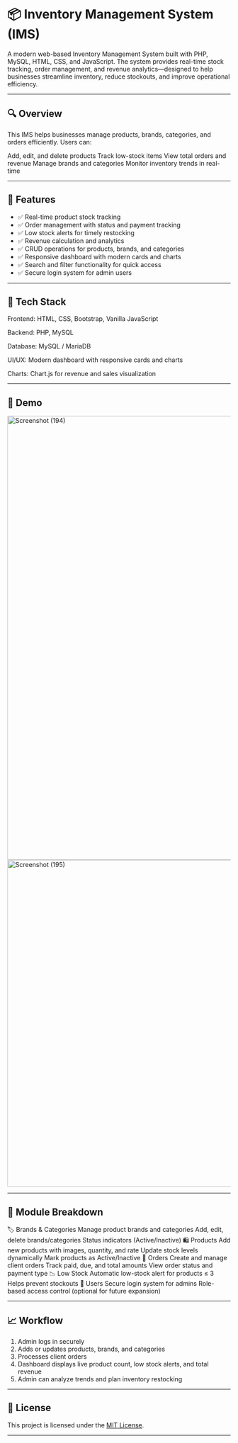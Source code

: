 # 📦 Inventory Management System (IMS)

A modern web-based Inventory Management System built with PHP, MySQL, HTML, CSS, and JavaScript. The system provides real-time stock tracking, order management, and revenue analytics—designed to help businesses streamline inventory, reduce stockouts, and improve operational efficiency.

---

## 🔍 Overview

This IMS helps businesses manage products, brands, categories, and orders efficiently. Users can:

 Add, edit, and delete products
 Track low-stock items
 View total orders and revenue
 Manage brands and categories
 Monitor inventory trends in real-time

---

 ## 🚀 Features

 - ✅ Real-time product stock tracking
 - ✅ Order management with status and payment tracking 
 - ✅ Low stock alerts for timely restocking 
 - ✅ Revenue calculation and analytics 
 - ✅ CRUD operations for products, brands, and categories
 - ✅ Responsive dashboard with modern cards and charts
 - ✅ Search and filter functionality for quick access
 - ✅ Secure login system for admin users

---

## 🧰 Tech Stack

Frontend: HTML, CSS, Bootstrap, Vanilla JavaScript

Backend: PHP, MySQL

Database: MySQL / MariaDB

UI/UX: Modern dashboard with responsive cards and charts

Charts: Chart.js for revenue and sales visualization

---
## 📸 Demo

<img width="1920" height="1003" alt="Screenshot (194)" src="https://github.com/user-attachments/assets/6b727c13-861e-4c6d-81c1-41383b743c10" />
<img width="899" height="738" alt="Screenshot (195)" src="https://github.com/user-attachments/assets/6d56e98c-8d09-4af0-82c9-bba109f01a57" />

---
## 📂 Module Breakdown

🏷 Brands & Categories
 Manage product brands and categories
 Add, edit, delete brands/categories
 Status indicators (Active/Inactive)
🛍 Products
 Add new products with images, quantity, and rate
 Update stock levels dynamically
 Mark products as Active/Inactive
📝 Orders
 Create and manage client orders
 Track paid, due, and total amounts
 View order status and payment type
📉 Low Stock
 Automatic low-stock alert for products ≤ 3
 Helps prevent stockouts
👤 Users
 Secure login system for admins
 Role-based access control (optional for future expansion)

---

## 📈 Workflow

1. Admin logs in securely
2. Adds or updates products, brands, and categories
3. Processes client orders
4. Dashboard displays live product count, low stock alerts, and total revenue
5. Admin can analyze trends and plan inventory restocking

---

## 📜 License

This project is licensed under the [MIT License](LICENSE).

---

